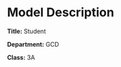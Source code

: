 # <strong>Model Description</strong>

<p><strong>Title:</strong> Student
 
<p><strong>Department:</strong> GCD

<p><strong>Class:</strong> 3A
